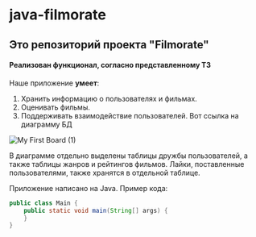 # java-filmorate

## Это репозиторий проекта "Filmorate"
#### Реализован функционал, согласно представленному ТЗ

Наше приложение **умеет**:
1. Хранить информацию о пользователях и фильмах.
2. Оценивать фильмы.
3. Поддерживать взаимодействие пользователей.
Вот ссылка на диаграмму БД 

![My First Board (1)](https://user-images.githubusercontent.com/98738143/177308110-947c5f7f-09c5-4738-a3f5-539465f078c6.jpg)

В диаграмме отдельно выделены таблицы дружбы пользователей, а также таблицы жанров и рейтингов фильмов. Лайки, поставленные пользователями, также хранятся в отдельной таблице.

Приложение написано на Java. Пример кода:
```java
public class Main {
    public static void main(String[] args) {
    }
}
